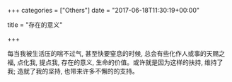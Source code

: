 +++
categories = ["Others"]
date = "2017-06-18T11:30:19+00:00"

title = "存在的意义"

+++


每当我被生活压的喘不过气, 甚至快要窒息的时候, 总会有些化作人或事的天赐之福, 点化我, 提点我, 存在的意义, 生命的价值。或许就是因为这样的扶持, 维持了我; 造就了我的坚持, 也带来许多不懈的的支持。